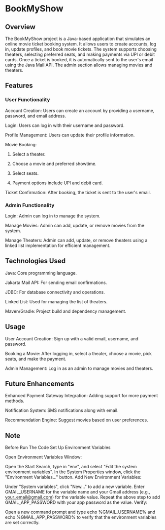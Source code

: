 # BookMyShow
## Overview
The BookMyShow project is a Java-based application that simulates an online movie ticket booking system. It allows users to create accounts, log in, update profiles, and book movie tickets. The system supports choosing theaters, selecting preferred seats, and making payments via UPI or debit cards. Once a ticket is booked, it is automatically sent to the user's email using the Java Mail API. The admin section allows managing movies and theaters.

## Features
### User Functionality
Account Creation: Users can create an account by providing a username, password, and email address.

Login: Users can log in with their username and password.

Profile Management: Users can update their profile information.

Movie Booking:

  1. Select a theater.

  2. Choose a movie and preferred showtime.

  3. Select seats.

  4. Payment options include UPI and debit card.

Ticket Confirmation: After booking, the ticket is sent to the user's email.

### Admin Functionality

Login: Admin can log in to manage the system.

Manage Movies: Admin can add, update, or remove movies from the system.

Manage Theaters: Admin can add, update, or remove theaters using a linked list implementation for efficient management.

## Technologies Used
Java: Core programming language.

Jakarta Mail API: For sending email confirmations.

JDBC: For database connectivity and operations.

Linked List: Used for managing the list of theaters.

Maven/Gradle: Project build and dependency management.
## Usage
User Account Creation: Sign up with a valid email, username, and password.

Booking a Movie: After logging in, select a theater, choose a movie, pick seats, and make the payment.

Admin Management: Log in as an admin to manage movies and theaters.

## Future Enhancements

Enhanced Payment Gateway Integration: Adding support for more payment methods.

Notification System: SMS notifications along with email.

Recommendation Engine: Suggest movies based on user preferences.
## Note

Before Run The Code Set Up Environment Variables

Open Environment Variables Window:

Open the Start Search, type in "env", and select "Edit the system environment variables".
In the System Properties window, click the "Environment Variables…" button.
Add New Environment Variables:

Under "System variables", click "New…" to add a new variable.
Enter GMAIL_USERNAME for the variable name and your Gmail address (e.g., your_email@gmail.com) for the variable value.
Repeat the above step to add GMAIL_APP_PASSWORD with your app password as the value.
Verify:

Open a new command prompt and type echo %GMAIL_USERNAME% and echo %GMAIL_APP_PASSWORD% to verify that the environment variables are set correctly.
